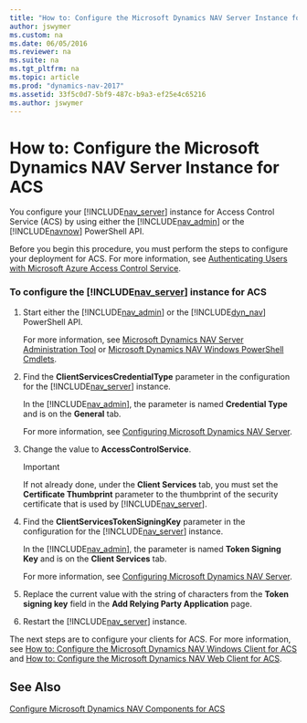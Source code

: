 ```yaml
---
title: "How to: Configure the Microsoft Dynamics NAV Server Instance for ACS"
author: jswymer
ms.custom: na
ms.date: 06/05/2016
ms.reviewer: na
ms.suite: na
ms.tgt_pltfrm: na
ms.topic: article
ms.prod: "dynamics-nav-2017"
ms.assetid: 33f5c0d7-5bf9-487c-b9a3-ef25e4c65216
ms.author: jswymer
---
```

# How to: Configure the Microsoft Dynamics NAV Server Instance for ACS
You configure your [!INCLUDE[nav_server](includes/nav_server_md.md)] instance for Access Control Service \(ACS\) by using either the [!INCLUDE[nav_admin](includes/nav_admin_md.md)] or the [!INCLUDE[navnow](includes/navnow_md.md)] PowerShell API.  

 Before you begin this procedure, you must perform the steps to configure your deployment for ACS. For more information, see [Authenticating Users with Microsoft Azure Access Control Service](Authenticating-Users-with-Microsoft-Azure-Access-Control-Service.md).  

### To configure the [!INCLUDE[nav_server](includes/nav_server_md.md)] instance for ACS  

1.  Start either the [!INCLUDE[nav_admin](includes/nav_admin_md.md)] or the [!INCLUDE[dyn_nav](includes/dyn_nav_md.md)] PowerShell API.  

     For more information, see [Microsoft Dynamics NAV Server Administration Tool](Microsoft-Dynamics-NAV-Server-Administration-Tool.md) or [Microsoft Dynamics NAV Windows PowerShell Cmdlets](Microsoft-Dynamics-NAV-Windows-PowerShell-Cmdlets.md).  

2.  Find the **ClientServicesCredentialType** parameter in the configuration for the [!INCLUDE[nav_server](includes/nav_server_md.md)] instance.  

     In the [!INCLUDE[nav_admin](includes/nav_admin_md.md)], the parameter is named **Credential Type** and is on the **General** tab.  

     For more information, see [Configuring Microsoft Dynamics NAV Server](Configuring-Microsoft-Dynamics-NAV-Server.md).  

3.  Change the value to **AccessControlService**.  

    > [!IMPORTANT]  
    >  If not already done, under the **Client Services** tab, you must set the **Certificate Thumbprint** parameter to the thumbprint of the security certificate that is used by [!INCLUDE[nav_server](includes/nav_server_md.md)].  

4.  Find the **ClientServicesTokenSigningKey** parameter in the configuration for the [!INCLUDE[nav_server](includes/nav_server_md.md)] instance.  

     In the [!INCLUDE[nav_admin](includes/nav_admin_md.md)], the parameter is named **Token Signing Key** and is on the **Client Services** tab.  

     For more information, see [Configuring Microsoft Dynamics NAV Server](Configuring-Microsoft-Dynamics-NAV-Server.md).  

5.  Replace the current value with the string of characters from the **Token signing key** field in the **Add Relying Party Application** page.  

6.  Restart the [!INCLUDE[nav_server](includes/nav_server_md.md)] instance.  

 The next steps are to configure your clients for ACS. For more information, see [How to: Configure the Microsoft Dynamics NAV Windows Client for ACS](How-to--Configure-the-Microsoft-Dynamics-NAV-Windows-Client-for-ACS.md) and [How to: Configure the Microsoft Dynamics NAV Web Client for ACS](How-to--Configure-the-Microsoft-Dynamics-NAV-Web-Client-for-ACS.md).  

## See Also  
 [Configure Microsoft Dynamics NAV Components for ACS](Configure-Microsoft-Dynamics-NAV-Components-for-ACS.md)
